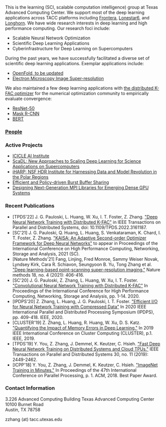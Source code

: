 This is the learning (SCI, scalable computation intelligence) group at Texas Advanced Computing Center.
We support most of the deep learning applications across TACC platforms including [Frontera](https://frontera-portal.tacc.utexas.edu/user-guide/), [Lonestar6](https://portal.tacc.utexas.edu/user-guides/lonestar6), and [Longhorn](https://portal.tacc.utexas.edu/user-guides/longhorn).
We have wide research interests in deep learning and high performance computing. 
Our research foci include:
- Scalable Neural Network Optimization
- Scientific Deep Learning Applications
- Cyberinfrastructure for Deep Learning on Supercomputers

During the past years, we have successfully facilitated a diverse set of scientific deep learning applications.
Exemplar applications include:
- [OpenFold, to be updated]()
- [Electron Microscopy Image Super-resolution](https://www.nature.com/articles/s41592-021-01080-z)

We also maintained a few deep learning applications with [the distributed K-FAC optimizer](https://github.com/gpauloski/kfac-pytorch) for the numerical optimization community to empirically evaluate convergence:
- [ResNet-50](https://github.com/gpauloski/kfac-pytorch/blob/main/examples/torch_imagenet_resnet.py)
- [Mask R-CNN](https://github.com/gpauloski/DeepLearningExamples/tree/master/PyTorch/Segmentation/MaskRCNN)
- [BERT](https://github.com/gpauloski/BERT-PyTorch)



### [People](./People.html)


### Active Projects
- [ICICLE AI Institute](https://icicle.osu.edu/)
- [ScaDL: New Approaches to Scaling Deep Learning for Science Applications on Supercomputers](https://www.nsf.gov/awardsearch/showAward?AWD_ID=2106661)
- [iHARP: NSF HDR Institute for Harnessing Data and Model Revolution in the Polar Regions](https://www.nsf.gov/awardsearch/showAward?AWD_ID=2118285)
- [Efficient and Policy-driven Burst Buffer Sharing](https://www.nsf.gov/awardsearch/showAward?AWD_ID=2008388)
- [Designing Next-Generation MPI Libraries for Emerging Dense GPU Systems](https://www.nsf.gov/awardsearch/showAward?AWD_ID=1931354)


### Recent Publications
- [TPDS'22] J. G. Pauloski, L. Huang, W. Xu, I. T. Foster, Z. Zhang. ["Deep Neural Network Training with Distributed K-FAC"](https://ieeexplore.ieee.org/document/9739867) in IEEE Transactions on Parallel and Distributed Systems, doi: 10.1109/TPDS.2022.3161187.
- [SC'21] J. G. Pauloski, Q. Huang, L. Huang, S. Venkataraman, K. Chard, I. T. Foster, Z. Zhang. ["KAISA: An Adaptive Second-order Optimizer Framework for Deep Neural Networks"](https://arxiv.org/pdf/2107.01739.pdf) to appear in Proceedings of the International Conference on High Performance Computing, Networking, Storage and Analysis, 2021 (SC).
- [Nature Methods'21] Fang, Linjing, Fred Monroe, Sammy Weiser Novak, Lyndsey Kirk, Cara R. Schiavon, Seungyoon B. Yu, Tong Zhang et al. ["Deep learning-based point-scanning super-resolution imaging."](https://www.nature.com/articles/s41592-021-01080-z) Nature methods 18, no. 4 (2021): 406-416.
- [SC'20] J. G. Pauloski, Z. Zhang, L. Huang, W. Xu, I. T. Foster. ["Convolutional Neural Network Training with Distributed K-FAC"](https://dl.acm.org/doi/abs/10.5555/3433701.3433826) In Proceedings of the International Conference for High Performance Computing, Networking, Storage and Analysis, pp. 1-14. 2020.
- [IPDPS'20] Z. Zhang, L. Huang, J. G. Pauloski, I. T. Foster. ["Efficient I/O for Neural Network Training with Compressed Data"](https://ieeexplore.ieee.org/abstract/document/9139800/) In 2020 IEEE International Parallel and Distributed Processing Symposium (IPDPS), pp. 409-418. IEEE, 2020.
- [CLUSTER'19] Z. Zhang, L. Huang, R. Huang, W. Xu, D. S. Katz. ["Quantifying the Impact of Memory Errors in Deep Learning."](https://ieeexplore.ieee.org/document/8890989) In 2019 IEEE International Conference on Cluster Computing (CLUSTER), p.1. IEEE, 2019.
- [TPDS'19] Y. You, Z. Zhang, J. Demmel, K. Keutzer, C. Hsieh. ["Fast Deep Neural Network Training on
Distributed Systems and Cloud TPUs."](https://ieeexplore.ieee.org/document/8703162) IEEE Transactions on Parallel and Distributed Systems 30, no. 11 (2019): 2449-2462.
- [ICPP'18] Y. You, Z. Zhang, J. Demmel, K. Keutzer, C. Hsieh. ["ImageNet Training in Minutes."](https://dl.acm.org/citation.cfm?id=3225069) In Proceedings of the 47th International Conference on Parallel Processing, p. 1. ACM, 2018. Best Paper Award.



### Contact Information
3.226 Advanced Computing Building
Texas Advanced Computing Center  
10100 Burnet Road  
Austin, TX 78758  

zzhang (at) tacc.utexas.edu
